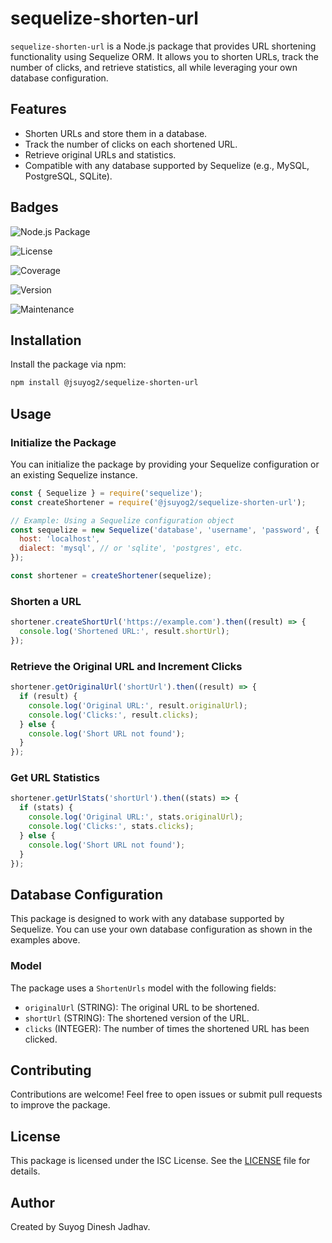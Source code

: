 # sequelize-shorten-url

`sequelize-shorten-url` is a Node.js package that provides URL shortening functionality using Sequelize ORM. It allows you to shorten URLs, track the number of clicks, and retrieve statistics, all while leveraging your own database configuration.

## Features

- Shorten URLs and store them in a database.
- Track the number of clicks on each shortened URL.
- Retrieve original URLs and statistics.
- Compatible with any database supported by Sequelize (e.g., MySQL, PostgreSQL, SQLite).

## Badges

![Node.js Package](https://github.com/jsuyog2/sequelize-shorten-url/actions/workflows/npm-publish.yml/badge.svg)

![License](https://img.shields.io/badge/license-MIT-blue.svg)

![Coverage](https://img.shields.io/codecov/c/github/jsuyog2/sequelize-shorten-url)

![Version](https://img.shields.io/github/package-json/v/jsuyog2/sequelize-shorten-url.svg)

![Maintenance](https://img.shields.io/maintenance/yes/2024.svg)

## Installation

Install the package via npm:

```bash
npm install @jsuyog2/sequelize-shorten-url
```

## Usage

### Initialize the Package

You can initialize the package by providing your Sequelize configuration or an existing Sequelize instance.

```javascript
const { Sequelize } = require('sequelize');
const createShortener = require('@jsuyog2/sequelize-shorten-url');

// Example: Using a Sequelize configuration object
const sequelize = new Sequelize('database', 'username', 'password', {
  host: 'localhost',
  dialect: 'mysql', // or 'sqlite', 'postgres', etc.
});

const shortener = createShortener(sequelize);
```

### Shorten a URL

```javascript
shortener.createShortUrl('https://example.com').then((result) => {
  console.log('Shortened URL:', result.shortUrl);
});
```

### Retrieve the Original URL and Increment Clicks

```javascript
shortener.getOriginalUrl('shortUrl').then((result) => {
  if (result) {
    console.log('Original URL:', result.originalUrl);
    console.log('Clicks:', result.clicks);
  } else {
    console.log('Short URL not found');
  }
});
```

### Get URL Statistics

```javascript
shortener.getUrlStats('shortUrl').then((stats) => {
  if (stats) {
    console.log('Original URL:', stats.originalUrl);
    console.log('Clicks:', stats.clicks);
  } else {
    console.log('Short URL not found');
  }
});
```

## Database Configuration

This package is designed to work with any database supported by Sequelize. You can use your own database configuration as shown in the examples above.

### Model

The package uses a `ShortenUrls` model with the following fields:

- `originalUrl` (STRING): The original URL to be shortened.
- `shortUrl` (STRING): The shortened version of the URL.
- `clicks` (INTEGER): The number of times the shortened URL has been clicked.

## Contributing

Contributions are welcome! Feel free to open issues or submit pull requests to improve the package.

## License

This package is licensed under the ISC License. See the [LICENSE](LICENSE) file for details.

## Author

Created by Suyog Dinesh Jadhav.